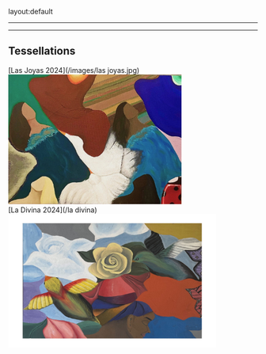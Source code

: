layout:default

---
---
## Tessellations

[Las Joyas 2024](/images/las joyas.jpg)<br>
<img src="images/las joyas.jpg" style="width: 350px; height: 262px;"/>
<br>
[La Divina 2024](/la divina)<br>
<img src="images/la divina - Copy.jpg" style="width: 420px; height: 270px;"/>
